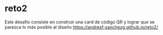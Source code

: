# reto2
Este desafío consiste en construir una card de código QR y lograr que se parezca lo más posible al diseño
https://andresf-sanchezg.github.io/reto2/
